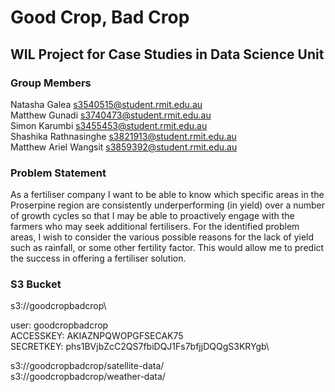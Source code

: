 # Good Crop, Bad Crop
## WIL Project for Case Studies in Data Science Unit

### Group Members
Natasha Galea s3540515@student.rmit.edu.au\
Matthew Gunadi s3740473@student.rmit.edu.au\
Simon Karumbi s3455453@student.rmit.edu.au\
Shashika Rathnasinghe s3821913@student.rmit.edu.au\
Matthew Ariel Wangsit s3859392@student.rmit.edu.au

### Problem Statement
As a fertiliser company I want to be able to know which specific areas in the Proserpine region are consistently underperforming (in yield) over a number of growth cycles so that I may be able to proactively engage with the farmers who may seek additional fertilisers. For the identified problem areas, I wish to consider the various possible reasons for the lack of yield such as rainfall, or some other fertility factor. This would allow me to predict the success in offering a fertiliser solution.

### S3 Bucket
s3://goodcropbadcrop\

user: goodcropbadcrop\
ACCESSKEY: AKIAZNPQWOPGFSECAK75\
SECRETKEY: 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\

s3://goodcropbadcrop/satellite-data/\
s3://goodcropbadcrop/weather-data/
